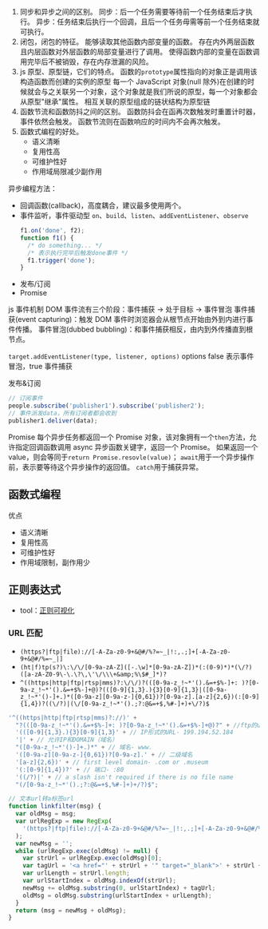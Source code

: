 1. 同步和异步之间的区别。
   同步：后一个任务需要等待前一个任务结束后才执行。
   异步：任务结束后执行一个回调，且后一个任务毋需等前一个任务结束就可执行。
2. 闭包，闭包的特征。
   能够读取其他函数内部变量的函数。
   存在内外两层函数且内层函数对外层函数的局部变量进行了调用。
   使得函数内部的变量在函数调用完毕后不被销毁，存在内存泄漏的风险。
3. js 原型、原型链，它们的特点。
   函数的`prototype`属性指向的对象正是调用该构造函数而创建的实例的原型
   每一个 JavaScript 对象(null 除外)在创建的时候就会与之关联另一个对象，这个对象就是我们所说的原型，每一个对象都会从原型"继承"属性。
   相互关联的原型组成的链状结构为原型链
4. 函数节流和函数防抖之间的区别。
   函数防抖会在函再次数触发时重置计时器，事件依然会触发。
   函数节流则在函数响应的时间内不会再次触发。
5. 函数式编程的好处。
   - 语义清晰
   - 复用性高
   - 可维护性好
   - 作用域局限减少副作用

异步编程方法：

- 回调函数(callback)，高度耦合，建议最多使用两个。
- 事件监听，事件驱动型
  `on`、`build`、`listen`、`addEventListener`、`observe`
  ```js
  f1.on('done', f2);
  function f1() {
    /* do something... */
    /* 表示执行完毕后触发done事件 */
    f1.trigger('done');
  }
  ```
- 发布/订阅
- Promise

js 事件机制
DOM 事件流有三个阶段：事件捕获 → 处于目标 → 事件冒泡
事件捕获(event capturing)：触发 DOM 事件时浏览器会从根节点开始由外到内进行事件传播。
事件冒泡(dubbed bubbling)：和事件捕获相反，由内到外传播直到根节点。

`target.addEventListener(type, listener, options)`
options false 表示事件冒泡，true 事件捕获

发布&订阅

```js
// 订阅事件
people.subscribe('publisher1').subscribe('publisher2');
// 事件派发data，所有订阅者都会收到
publisher1.deliver(data);
```

Promise
每个异步任务都返回一个 Promise 对象，该对象拥有一个`then`方法，允许指定回调函数调用
async 异步函数关键字，返回一个 Promise。
如果返回一个 value，则会等同于`return Promise.resovle(value)`；
`await`用于一个异步操作前，表示要等待这个异步操作的返回值。
`catch`用于捕获异常。

## 函数式编程

优点

- 语义清晰
- 复用性高
- 可维护性好
- 作用域限制，副作用少

## 正则表达式

- tool：[正则可视化](http://wangweilin.net/static/projects/visualRegex/)

### URL 匹配

- `(https?|ftp|file)://[-A-Za-z0-9+&@#/%?=~_|!:,.;]+[-A-Za-z0-9+&@#/%=~_|]`
- `(ht|f)tp(s?)\:\/\/[0-9a-zA-Z]([-.\w]*[0-9a-zA-Z])*(:(0-9)*)*(\/?)([a-zA-Z0-9\-\.\?\,\'\/\\\+&amp;%\$#_]*)?`
- `^((https|http|ftp|rtsp|mms)?:\/\/)?(([0-9a-z_!~*'().&=+$%-]+: )?[0-9a-z_!~*'().&=+$%-]+@)?(([0-9]{1,3}.){3}[0-9]{1,3}|([0-9a-z_!~*'()-]+.)*([0-9a-z][0-9a-z-]{0,61})?[0-9a-z].[a-z]{2,6})(:[0-9]{1,4})?((\/?)|(\/[0-9a-z_!~*'().;?:@&=+$,%#-]+)+\/?)$`

```js
'^((https|http|ftp|rtsp|mms)?://)' +
  "?(([0-9a-z_!~*'().&=+$%-]+: )?[0-9a-z_!~*'().&=+$%-]+@)?" + //ftp的user@
  '(([0-9]{1,3}.){3}[0-9]{1,3}' + // IP形式的URL- 199.194.52.184
  '|' + // 允许IP和DOMAIN（域名）
  "([0-9a-z_!~*'()-]+.)*" + // 域名- www.
  '([0-9a-z][0-9a-z-]{0,61})?[0-9a-z].' + // 二级域名
  '[a-z]{2,6})' + // first level domain- .com or .museum
  '(:[0-9]{1,4})?' + // 端口- :80
  '((/?)|' + // a slash isn't required if there is no file name
  "(/[0-9a-z_!~*'().;?:@&=+$,%#-]+)+/?)$";
```

```js
// 文本url转a标签url
function linkfilter(msg) {
  var oldMsg = msg;
  var urlRegExp = new RegExp(
    '(https?|ftp|file)://[-A-Za-z0-9+&@#/%?=~_|!:,.;]+[-A-Za-z0-9+&@#/%=~_|]'
  );
  var newMsg = '';
  while (urlRegExp.exec(oldMsg) != null) {
    var strUrl = urlRegExp.exec(oldMsg)[0];
    var tagUrl = '<a href="' + strUrl + '" target="_blank">' + strUrl + '</a>';
    var urlLength = strUrl.length;
    var urlStartIndex = oldMsg.indexOf(strUrl);
    newMsg += oldMsg.substring(0, urlStartIndex) + tagUrl;
    oldMsg = oldMsg.substring(urlStartIndex + urlLength);
  }
  return (msg = newMsg + oldMsg);
}
```
